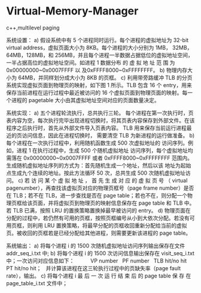 # Virtual-Memory-Manager
c++,multilevel paging




系统设置：
a)	假设系统中有 5  个进程同时运行。每个进程的虚拟地址为 32-bit virtual address，虚拟页面大小为 8KB。每个进程的大小分别为 1MB， 32MB，64MB，128MB，和 256MB，并且每个进程一半数据占据低位的虚拟地址空间，一半占据高位的虚拟地址空间。如进程 1 数据分布  的  虚  拟  地  址  范  围  为	0x00000000~0x0007FFFF	以  及0xFFFF8000~0xFFFFFFFF。
b)	物理内存大小为 64MB，并同样划分成大小为 8KB 的页框。
c)	利用带旁路缓冲 TLB  的分页系统实现虚拟页面到物理页的映射，如下图 1 所示。TLB 包含 16 个 entry，用来保存当前进程在运行过程中最近被访问的 16 个虚拟页面到物理页面的映射。每一个进程的 pagetable 大小由其虚拟地址空间对应的页面数量决定。



系统实现：
a)	五个进程轮流执行，总共执行三轮。
每个进程在第一次执行时，页表内容为空，每次执行完毕出现进程切换时，将其页表内容保存到外部文件。在该程序之后执行时，首先从外部文件导入页表内容。 
TLB 用来保存当前运行进程最近的页访问信息，因此在进程切换时， 需要清空 TLB 为新进程的运行做准备。
b)	每个进程在一次执行过程中，利用随机函数生成 500 次虚拟地址的 访问序列。例如，进程 1 在执行过程中，生成 500 个随机虚拟地址 访问序列，每个虚拟地址均需落在 0x00000000~0x0007FFFF  或者
0xFFFF8000~0xFFFFFFFF 范围内。 生成随机虚拟地址序列的方式为：首先随机生成一个地址，然后以该 地址为起始点生成九个连续的地址。按此方法循环 50 次，总共生成
500 次随机虚拟地址访问。
c)	若 访 问 某 个 虚 拟 地 址 ， 首 先 生 成 对 应 的 虚 拟 页 号 （ virtual pagenumber），再查找该虚拟页对应的物理页框号（page frame number）是否在 TLB；若不在 TLB，进一步查找是否在 page table；若也不在，则分配一个物理页框给该页面，并将虚拟页到物理页的映射信息保存在 page table 和 TLB 中。若 TLB 已满，按照 LRU 的置换策略置换掉最早被访问的 entry。
d)	物理页面在分配的过程中，若仍然有可用的页框，按照页框编号从小到大依次分配。若没有可用页框，则利用 LRU 置换策略，将最早分配的页框收回重新分配给当前的虚拟页。被收回的页框若是已经分配给其他进程，则需要更新该进程的 page table。



系统输出：
a)	将每个进程 i  的 1500  次随机虚拟地址访问序列输出保存在文件addr_seq_i.txt 中;
b)	将每个进程 i 的 1500 次访问信息输出保存在 visit_seq_i.txt 中；一次访问对应信息如下：
            VP number   PF number   TLB hit/no hit	PT hit/no hit；
    并计算该进程在这三轮执行过程中的页缺失率（page fault rate），输出。
c)	将每个进程  i   最 后 一 次 运 行 结 束 后 的  page  table   保 存 在page_table_i.txt 文件中；
